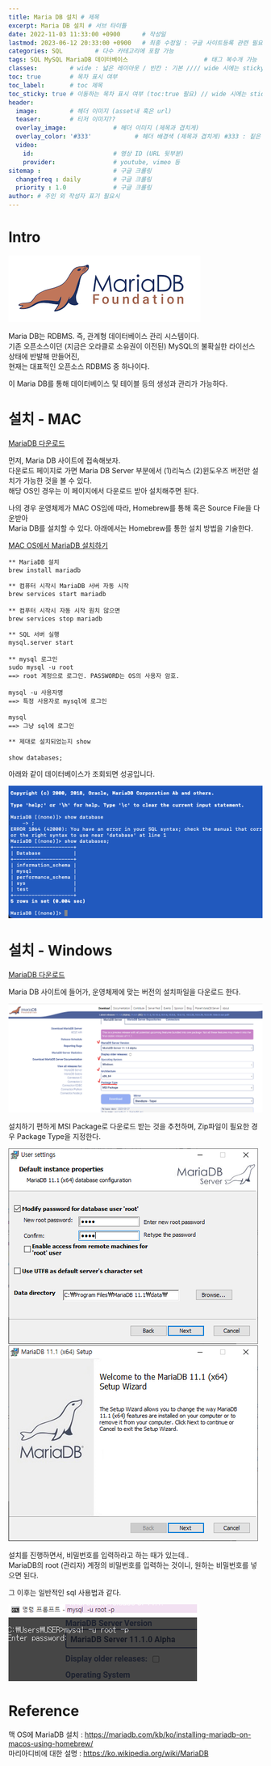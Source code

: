 ```yaml
---
title: Maria DB 설치 # 제목
excerpt: Maria DB 설치 # 서브 타이틀
date: 2022-11-03 11:33:00 +0900      # 작성일
lastmod: 2023-06-12 20:33:00 +0900   # 최종 수정일 : 구글 사이트등록 관련 필요
categories: SQL         # 다수 카테고리에 포함 가능
tags: SQL MySQL MariaDB 데이터베이스                     # 태그 복수개 가능
classes:         # wide : 넓은 레이아웃 / 빈칸 : 기본 //// wide 시에는 sticky toc 불가
toc: true        # 목차 표시 여부
toc_label:       # toc 제목
toc_sticky: true # 이동하는 목차 표시 여부 (toc:true 필요) // wide 시에는 sticky toc 불가
header: 
  image:         # 헤더 이미지 (asset내 혹은 url)
  teaser:        # 티저 이미지??
  overlay_image:             # 헤더 이미지 (제목과 겹치게)
  overlay_color: '#333'            # 헤더 배경색 (제목과 겹치게) #333 : 짙은 회색
  video:
    id:                      # 영상 ID (URL 뒷부분)
    provider:                # youtube, vimeo 등
sitemap :                    # 구글 크롤링
  changefreq : daily         # 구글 크롤링
  priority : 1.0             # 구글 크롤링
author: # 주인 외 작성자 표기 필요시
---
```

<!--postNo: 20221103_001-->

# Intro

![](/assets/images/20221103_001_002.png)

Maria DB는 RDBMS. 즉, 관계형 데이터베이스 관리 시스템이다.  
기존 오픈소스이던 (지금은 오라클로 소유권이 이전된) MySQL의 불확실한 라이선스 상태에 반발해 만들어진,  
현재는 대표적인 오픈소스 RDBMS 중 하나이다.  

이 Maria DB를 통해 데이터베이스 및 테이블 등의 생성과 관리가 가능하다.  

# 설치 - MAC

[MariaDB 다운로드](https://mariadb.org/download/?t=mariadb&p=mariadb&r=10.11.2)  

먼저, Maria DB 사이트에 접속해보자.  
다운로드 페이지로 가면 Maria DB Server 부분에서 (1)리눅스 (2)윈도우즈 버전만 설치가 가능한 것을 볼 수 있다.  
해당 OS인 경우는 이 페이지에서 다운로드 받아 설치해주면 된다.  

나의 경우 운영체제가 MAC OS임에 따라, Homebrew를 통해 혹은 Source File을 다운받아  
Maria DB를 설치할 수 있다. 아래에서는 Homebrew를 통한 설치 방법을 기술한다.  

[MAC OS에서 MariaDB 설치하기](https://mariadb.com/kb/ko/installing-mariadb-on-macos-using-homebrew/)

```terminal
** MariaDB 설치
brew install mariadb
```

```terminal
** 컴퓨터 시작시 MariaDB 서버 자동 시작
brew services start mariadb

** 컴푸터 시작시 자동 시작 원치 않으면
brew services stop mariadb
```

```terminal
** SQL 서버 실행
mysql.server start

** mysql 로그인
sudo mysql -u root
==> root 계정으로 로그인. PASSWORD는 OS의 사용자 암호.

mysql -u 사용자명
==> 특정 사용자로 mysql에 로그인 

mysql
==> 그냥 sql에 로그인
```

```terminal
** 제대로 설치되었는지 show

show databases;
```
아래와 같이 데이터베이스가 조회되면 성공입니다.  

![](/assets/images/20221103_001_001.png)



# 설치 - Windows

[MariaDB 다운로드](https://mariadb.org/)

Maria DB 사이트에 들어가, 운영체제에 맞는 버전의 설치파일을 다운로드 한다.  

![](/assets/images/20221103_001_003.png)

설치하기 편하게 MSI Package로 다운로드 받는 것을 추천하며, Zip파일이 필요한 경우 Package Type을 지정한다.  

![](/assets/images/20221103_001_004.png)  
![](/assets/images/20221103_001_005.png)  

설치를 진행하면서, 비밀번호를 입력하라고 하는 때가 있는데..  
MariaDB의 root (관리자) 계정의 비밀번호를 입력하는 것이니, 원하는 비밀번호를 넣으면 된다.  

그 이후는 일반적인 sql 사용법과 같다.  

![](/assets/images/20221103_001_006.png)  



# Reference
맥 OS에 MariaDB 설치 : https://mariadb.com/kb/ko/installing-mariadb-on-macos-using-homebrew/  
마리아디비에 대한 설명 : https://ko.wikipedia.org/wiki/MariaDB  